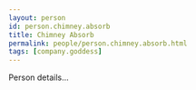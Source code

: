 ```yaml
---
layout: person
id: person.chimney.absorb
title: Chimney Absorb
permalink: people/person.chimney.absorb.html
tags: [company.goddess]
---
```


Person details...